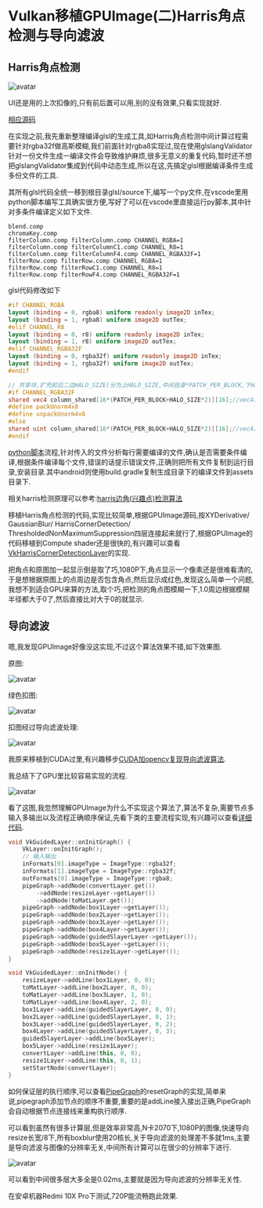 # Vulkan移植GPUImage(二)Harris角点检测与导向滤波

## Harris角点检测

![avatar](../images/harris_1.jpg "Harris角点检测")

UI还是用的上次扣像的,只有前后置可以用,别的没有效果,只看实现就好.

[相应源码](https://github.com/xxxzhou/aoce/blob/master/code/aoce_vulkan_extra/layer/VkHarrisCornerDetectionLayer.cpp)

在实现之前,我先重新整理编译glsl的生成工具,如Harris角点检测中间计算过程需要针对rgba32f做高斯模糊,我们前面针对rgba8实现过,现在使用glslangValidator针对一份文件生成一编译文件会导致维护麻烦,很多无意义的重复代码,暂时还不想把glslangValidator集成到代码中动态生成,所以在这,先搞定glsl根据编译条件生成多份文件的工具.

其所有glsl代码全统一移到根目录glsl/source下,编写一个py文件,在vscode里用python脚本编写工具确实很方便,写好了可以在vscode里直接运行py脚本,其中针对多条件编译定义如下文件.

```text
blend.comp
chromaKey.comp
filterColumn.comp filterColumn.comp CHANNEL_RGBA=1
filterColumn.comp filterColumnC1.comp CHANNEL_R8=1
filterColumn.comp filterColumnF4.comp CHANNEL_RGBA32F=1
filterRow.comp filterRow.comp CHANNEL_RGBA=1
filterRow.comp filterRowC1.comp CHANNEL_R8=1
filterRow.comp filterRowF4.comp CHANNEL_RGBA32F=1
```

glsl代码修改如下

```glsl
#if CHANNEL_RGBA
layout (binding = 0, rgba8) uniform readonly image2D inTex;
layout (binding = 1, rgba8) uniform image2D outTex;
#elif CHANNEL_R8
layout (binding = 0, r8) uniform readonly image2D inTex;
layout (binding = 1, r8) uniform image2D outTex;
#elif CHANNEL_RGBA32F
layout (binding = 0, rgba32f) uniform readonly image2D inTex;
layout (binding = 1, rgba32f) uniform image2D outTex;
#endif

// 共享块,扩充前后二边HALO_SIZE(分为上HALO_SIZE,中间自身*PATCH_PER_BLOCK,下HALO_SIZE)
#if CHANNEL_RGBA32F
shared vec4 column_shared[16*(PATCH_PER_BLOCK+HALO_SIZE*2)][16];//vec4[local_size_y][local_size_x]
#define packUnorm4x8
#define unpackUnorm4x8
#else
shared uint column_shared[16*(PATCH_PER_BLOCK+HALO_SIZE*2)][16];//vec4[local_size_y][local_size_x]
#endif
```

[python脚本](https://github.com/xxxzhou/aoce/blob/master/glsl/compileglsl.py)流程,针对传入的文件分析每行需要编译的文件,确认是否需要条件编译,根据条件编译每个文件,错误的话提示错误文件,正确则把所有文件复制到运行目录,安装目录.其中android则使用build.gradle复制生成目录下的编译文件到assets目录下.

相关harris检测原理可以参考:[harris边角(兴趣点)检测算法](https://zhuanlan.zhihu.com/p/42490675)

移植Harris角点检测的代码,实现比较简单,根据GPUImage源码,按XYDerivative/ GaussianBlur/ HarrisCornerDetection/ ThresholdedNonMaximumSuppression四层连接起来就行了,根据GPUImage的代码移植到Compute shader还是很快的,有兴趣可以查看[VkHarrisCornerDetectionLayer](https://github.com/xxxzhou/aoce/blob/master/code/aoce_vulkan_extra/layer/VkHarrisCornerDetectionLayer.cpp)的实现.

把角点和原图加一起显示倒是取了巧,1080P下,角点显示一个像素还是很难看清的,于是想根据原图上的点周边是否包含角点,然后显示成红色,发现这么简单一个问题,我想不到适合GPU来算的方法,取个巧,把检测的角点图模糊一下,1.0周边根据模糊半径都大于0了,然后直接比对大于0的就显示.

## 导向滤波

嗯,我发现GPUImage好像没这实现,不过这个算法效果不错,如下效果图.

原图:

![avatar](../images/guidedtest_1.png "要扣像的图")

绿色扣图:

![avatar](../images/guidedtest_2.png "绿色扣图")

扣图经过导向滤波处理:

![avatar](../images/guidedtest_3.png "导向滤波处理")

我原来移植到CUDA过里,有兴趣移步[CUDA加opencv复现导向滤波算法](https://www.cnblogs.com/zhouxin/p/10203954.html).

我总结下了GPU里比较容易实现的流程.

![avatar](../images/guided_process.png "导向滤波流程")

看了这图,我忽然理解GPUImage为什么不实现这个算法了,算法不复杂,需要节点多输入多输出以及流程正确顺序保证,先看下类的主要流程实现,有兴趣可以查看[详细代码](https://github.com/xxxzhou/aoce/blob/master/code/aoce_vulkan_extra/layer/VkGuidedLayer.cpp).

```c++
void VkGuidedLayer::onInitGraph() {
    VkLayer::onInitGraph();
    // 输入输出
    inFormats[0].imageType = ImageType::rgba32f;
    inFormats[1].imageType = ImageType::rgba32f;
    outFormats[0].imageType = ImageType::rgba8;
    pipeGraph->addNode(convertLayer.get())
        ->addNode(resizeLayer->getLayer())
        ->addNode(toMatLayer.get());
    pipeGraph->addNode(box1Layer->getLayer());
    pipeGraph->addNode(box2Layer->getLayer());
    pipeGraph->addNode(box3Layer->getLayer());
    pipeGraph->addNode(box4Layer->getLayer());
    pipeGraph->addNode(guidedSlayerLayer->getLayer());
    pipeGraph->addNode(box5Layer->getLayer());
    pipeGraph->addNode(resize1Layer->getLayer());
}

void VkGuidedLayer::onInitNode() {
    resizeLayer->addLine(box1Layer, 0, 0);
    toMatLayer->addLine(box2Layer, 0, 0);
    toMatLayer->addLine(box3Layer, 1, 0);
    toMatLayer->addLine(box4Layer, 2, 0);
    box1Layer->addLine(guidedSlayerLayer, 0, 0);
    box2Layer->addLine(guidedSlayerLayer, 0, 1);
    box3Layer->addLine(guidedSlayerLayer, 0, 2);
    box4Layer->addLine(guidedSlayerLayer, 0, 3);
    guidedSlayerLayer->addLine(box5Layer);
    box5Layer->addLine(resize1Layer);
    convertLayer->addLine(this, 0, 0);
    resize1Layer->addLine(this, 0, 1);
    setStartNode(convertLayer);
}
```

如何保证层的执行顺序,可以查看[PipeGraph](https://github.com/xxxzhou/aoce/blob/master/code/aoce/Layer/PipeGraph.cpp)的resetGraph的实现,简单来说,pipegraph添加节点的顺序不重要,重要的是addLine接入接出正确,PipeGraph会自动根据节点连接线来重构执行顺序.

可以看到虽然有很多计算层,但是效率非常高,N卡2070下,1080P的图像,快速导向resize长宽/8下,所有boxblur使用20核长,关于导向滤波的处理差不多就1ms,主要是导向滤波与图像的分辨率无关,中间所有计算可以在很少的分辨率下进行.

![avatar](../images/guidedtest_nsight.png "导向滤波性能图")

可以看到中间很多层大多全是0.02ms,主要就是因为导向滤波的分辨率无关性.

在安卓机器Redmi 10X Pro下测试,720P能流畅跑此效果.
